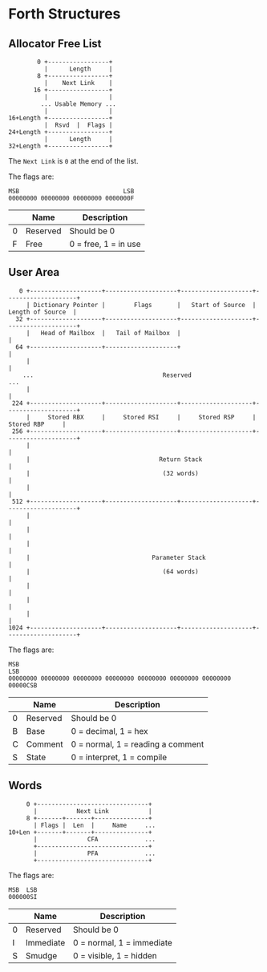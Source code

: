 Forth Structures
================

Allocator Free List
-------------------

```
        0 +-----------------+
          |      Length     |
        8 +-----------------+
          |    Next Link    |
       16 +-----------------+
          |                 |
         ... Usable Memory ...
          |                 |
16+Length +-----------------+
          |  Rsvd  |  Flags |
24+Length +-----------------+
          |      Length     |
32+Length +-----------------+
```

The `Next Link` is `0` at the end of the list.

The flags are:

```
MSB                             LSB
00000000 00000000 00000000 0000000F
```

|   | Name     | Description          |
|---|----------|----------------------|
| 0 | Reserved | Should be 0          |
| F | Free     | 0 = free, 1 = in use |

User Area
---------

```
   0 +--------------------+--------------------+--------------------+--------------------+
     | Dictionary Pointer |        Flags       |   Start of Source  |  Length of Source  |
  32 +--------------------+--------------------+--------------------+--------------------+
     |   Head of Mailbox  |   Tail of Mailbox  |                                         |
  64 +--------------------+--------------------+                                         |
     |                                                                                   |
    ...                                    Reserved                                     ...
     |                                                                                   |
 224 +--------------------+--------------------+--------------------+--------------------+
     |     Stored RBX     |     Stored RSI     |     Stored RSP     |     Stored RBP     |
 256 +--------------------+--------------------+--------------------+--------------------+
     |                                                                                   |
     |                                    Return Stack                                   |
     |                                     (32 words)                                    |
     |                                                                                   |
 512 +--------------------+--------------------+--------------------+--------------------+
     |                                                                                   |
     |                                                                                   |
     |                                                                                   |
     |                                  Parameter Stack                                  |
     |                                     (64 words)                                    |
     |                                                                                   |
     |                                                                                   |
     |                                                                                   |
1024 +--------------------+--------------------+--------------------+--------------------+
```

The flags are:

```
MSB                                                                 LSB
00000000 00000000 00000000 00000000 00000000 00000000 00000000 00000CSB
```

|   | Name     | Description                       |
|---|----------|-----------------------------------|
| 0 | Reserved | Should be 0                       |
| B | Base     | 0 = decimal, 1 = hex              |
| C | Comment  | 0 = normal, 1 = reading a comment |
| S | State    | 0 = interpret, 1 = compile        |

Words
-----

```
     0 +-------------------------------+
       |           Next Link           |
     8 +-------+-------+---------------+
       | Flags |  Len  |     Name     ...
10+Len +-------+-------+---------------+
       |              CFA             ...
       +-------------------------------+
       |              PFA             ...
       +-------------------------------+
```

The flags are:

```
MSB  LSB
000000SI
```

|   | Name      | Description               |
|---|-----------|---------------------------|
| 0 | Reserved  | Should be 0               |
| I | Immediate | 0 = normal, 1 = immediate |
| S | Smudge    | 0 = visible, 1 = hidden   |
